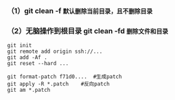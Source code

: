 ### （1）git clean -f `默认删除当前目录，且不删除目录`

### （2）无脑操作到根目录 git clean -fd `删除文件和目录`

```
git init
git remote add origin ssh://...
git add -Af .
git reset --hard ...

git format-patch f71d0....	#生成patch
git apply -R *.patch	#反向patch
git am *.patch
```



